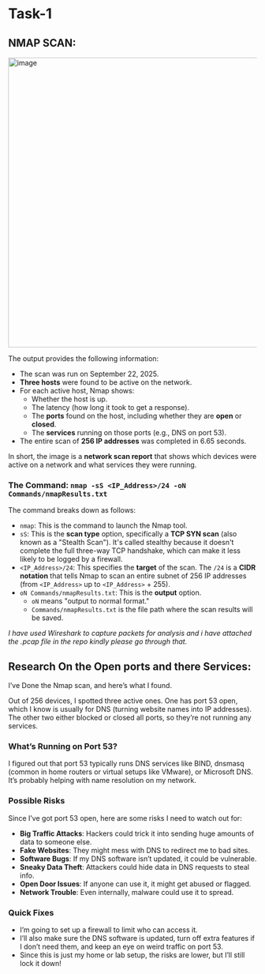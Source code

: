 # Task-1
## **NMAP SCAN:**


<img width="1280" height="587" alt="image" src="https://github.com/user-attachments/assets/23519577-0875-4bfc-9752-8be21f176da9" />

The output provides the following information:

- The scan was run on September 22, 2025.
- **Three hosts** were found to be active on the network.
- For each active host, Nmap shows:
    - Whether the host is up.
    - The latency (how long it took to get a response).
    - The **ports** found on the host, including whether they are **open** or **closed**.
    - The **services** running on those ports (e.g., DNS on port 53).
- The entire scan of **256 IP addresses** was completed in 6.65 seconds.

In short, the image is a **network scan report** that shows which devices were active on a network and what services they were running.

### The Command: `nmap -sS <IP_Address>/24 -oN Commands/nmapResults.txt`

The command breaks down as follows:

- `nmap`: This is the command to launch the Nmap tool.
- `sS`: This is the **scan type** option, specifically a **TCP SYN scan** (also known as a "Stealth Scan"). It's called stealthy because it doesn't complete the full three-way TCP handshake, which can make it less likely to be logged by a firewall.
- `<IP_Address>/24`: This specifies the **target** of the scan. The `/24` is a **CIDR notation** that tells Nmap to scan an entire subnet of 256 IP addresses (from `<IP_Address>` up to `<IP_Address>` + 255).
- `oN Commands/nmapResults.txt`: This is the **output** option.
    - `oN` means "output to normal format."
    - `Commands/nmapResults.txt` is the file path where the scan results will be saved.
    

*I have used Wireshark to capture packets for analysis and i have attached the .pcap file in the repo kindly please go through that.*

## Research On the Open ports and there Services:

I’ve Done the Nmap scan, and here’s what I found. 

Out of 256 devices, I spotted three active ones. One has port 53 open, which I know is usually for DNS (turning website names into IP addresses). The other two either blocked or closed all ports, so they’re not running any services.

### What’s Running on Port 53?

I figured out that port 53 typically runs DNS services like BIND, dnsmasq (common in home routers or virtual setups like VMware), or Microsoft DNS. It’s probably helping with name resolution on my network.

### Possible Risks

Since I’ve got port 53 open, here are some risks I need to watch out for:

- **Big Traffic Attacks**: Hackers could trick it into sending huge amounts of data to someone else.
- **Fake Websites**: They might mess with DNS to redirect me to bad sites.
- **Software Bugs**: If my DNS software isn’t updated, it could be vulnerable.
- **Sneaky Data Theft**: Attackers could hide data in DNS requests to steal info.
- **Open Door Issues**: If anyone can use it, it might get abused or flagged.
- **Network Trouble**: Even internally, malware could use it to spread.

### Quick Fixes

- I’m going to set up a firewall to limit who can access it.
- I’ll also make sure the DNS software is updated, turn off extra features if I don’t need them, and keep an eye on weird traffic on port 53.
- Since this is just my home or lab setup, the risks are lower, but I’ll still lock it down!
